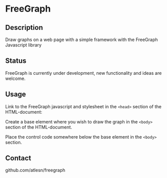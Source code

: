 # FreeGraph
## Description
Draw graphs on a web page with a simple framework with the FreeGraph Javascript library

## Status
FreeGraph is currently under development, new functionality and ideas are welcome.

## Usage

Link to the FreeGraph javascript and stylesheet in the `<head>` section of the HTML-document:

  <script type="text/javascript" src="freegraph.js"></script>
  <link rel="stylesheet" type="text/css" href="default.css" />

Create a base element where you wish to draw the graph in the `<body>` section of the HTML-document.

  <div id="linechart-canvas"></div>

Place the control code somewhere below the base element in the `<body>` section.

  <script type="text/javascript">

  var grapher = newLineChart(document.getElementById("linechart-canvas"));

  var blue_series = grapher.newSeries("Blue Line");

  blue_series.newPoint([2,2]);
  blue_series.newPoint([4,3]);
  blue_series.newPoint([6,4]);
  blue_series.newPoint([8,5]);
  blue_series.newPoint([10,6]);

  grapher.update();

  </script>

## Contact
github.com/atlesn/freegraph
